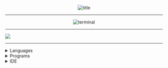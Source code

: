 <div align="center">
  
  ![title](https://github.com/Java-Slayer/Java-Slayer/assets/169140049/150dda0e-ead4-4e30-ba2f-0b70f146ac9a)
</div>
<hr>
<div align="center">

![terminal](https://github.com/Java-Slayer/Java-Slayer/assets/169140049/f7a1ac82-f9e0-4f73-9918-80dcd8ccdadd)
  
</div>
<hr>

![](https://github-readme-stats.vercel.app/api/top-langs/?username=Java-Slayer&theme=white-black)

<hr>

<details>
  <summary>
    Languages
  </summary>
  
  ![](https://img.shields.io/badge/HTML5-E34F26?style=for-the-badge&logo=html5&logoColor=white)
  ![](https://img.shields.io/badge/CSS3-1572B6?style=for-the-badge&logo=css3&logoColor=white)
  ![](https://img.shields.io/badge/JavaScript-F7DF1E?style=for-the-badge&logo=JavaScript&logoColor=white)
  ![](https://img.shields.io/badge/Java-ED8B00?style=for-the-badge&logo=openjdk&logoColor=white)
  ![](https://img.shields.io/badge/Bootstrap-563D7C?style=for-the-badge&logo=bootstrap&logoColor=white)
  ![](https://img.shields.io/badge/Oracle-F80000?style=for-the-badge&logo=oracle&logoColor=black)

</details>

<details>
  <summary>
    Programs
  </summary>

 ![](https://img.shields.io/badge/Windows-0078D6?style=for-the-badge&logo=windows&logoColor=white)
 ![](https://img.shields.io/badge/Microsoft_Excel-217346?style=for-the-badge&logo=microsoft-excel&logoColor=white)
 ![](https://img.shields.io/badge/Microsoft_PowerPoint-B7472A?style=for-the-badge&logo=microsoft-powerpoint&logoColor=white)
 ![](https://img.shields.io/badge/Adobe%20Illustrator-FF9A00?style=for-the-badge&logo=adobe%20illustrator&logoColor=white)
 ![](https://img.shields.io/badge/Adobe%20Photoshop-31A8FF?style=for-the-badge&logo=Adobe%20Photoshop&logoColor=black)
 ![](https://img.shields.io/badge/Adobe%20Premiere%20Pro-9999FF?style=for-the-badge&logo=Adobe%20Premiere%20Pro&logoColor=white)
  
</details>

<details>
  <summary>
    IDE
  </summary>

  ![](https://img.shields.io/badge/Eclipse-2C2255?style=for-the-badge&logo=eclipse&logoColor=white)
  ![](https://img.shields.io/badge/Visual_Studio_Code-0078D4?style=for-the-badge&logo=visual%20studio%20code&logoColor=white)
  
</details>
    
